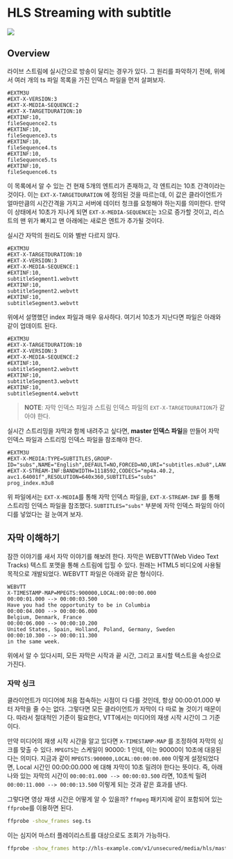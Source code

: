 # HLS Streaming with subtitle

![](https://user-images.githubusercontent.com/31282181/86788148-1fbe8c00-c066-11ea-82ee-adf24f4a2ced.png)

## Overview

라이브 스트림에 실시간으로 방송이 달리는 경우가 있다. 그 원리를 파악하기 전에, 위에서 여러 개의 ts 파일 목록을 가진 인덱스 파일을 먼저 살펴보자.

```
#EXTM3U
#EXT-X-VERSION:3
#EXT-X-MEDIA-SEQUENCE:2
#EXT-X-TARGETDURATION:10
#EXTINF:10,
fileSequence2.ts
#EXTINF:10,
fileSequence3.ts
#EXTINF:10,
fileSequence4.ts
#EXTINF:10,
fileSequence5.ts
#EXTINF:10,
fileSequence6.ts
```

이 목록에서 알 수 있는 건 현재 5개의 엔트리가 존재하고, 각 엔트리는 10초 간격이라는 것이다.
이는 `EXT-X-TARGETDURATION` 에 정의된 것을 따르는데, 이 값은 클라이언트가 얼마만큼의 시간간격을 가지고 서버에 데이터 청크를 요청해야 하는지를 의미한다.
만약 이 상태에서 10초가 지나게 되면 `EXT-X-MEDIA-SEQUENCE`는 `3`으로 증가할 것이고, 리스트의 맨 위가 빠지고 맨 아래에는 새로은
엔트가 추가될 것이다.

실시간 자막의 원리도 이와 별반 다르지 않다.

```
#EXTM3U
#EXT-X-TARGETDURATION:10
#EXT-X-VERSION:3
#EXT-X-MEDIA-SEQUENCE:1
#EXTINF:10,
subtitleSegment1.webvtt
#EXTINF:10,
subtitleSegment2.webvtt
#EXTINF:10,
subtitleSegment3.webvtt
```

위에서 설명했던 index 파일과 매우 유사하다. 여기서 10초가 지난다면 파일은 아래와 같이 업데이트 된다.

```
#EXTM3U
#EXT-X-TARGETDURATION:10
#EXT-X-VERSION:3
#EXT-X-MEDIA-SEQUENCE:2
#EXTINF:10,
subtitleSegment2.webvtt
#EXTINF:10,
subtitleSegment3.webvtt
#EXTINF:10,
subtitleSegment4.webvtt
```

> **NOTE**: 자막 인덱스 파일과 스트림 인덱스 파일의 `EXT-X-TARGETDURATION`가 같아야 한다.

실시간 스트리밍을 자막과 함께 내려주고 싶다면, **master 인덱스 파일**을 만들어 자막 인덱스 파일과 스트리밍 인덱스 파일을 참조해야 한다.

```
#EXTM3U
#EXT-X-MEDIA:TYPE=SUBTITLES,GROUP-ID="subs",NAME="English",DEFAULT=NO,FORCED=NO,URI="subtitles.m3u8",LANGUAGE="en"
#EXT-X-STREAM-INF:BANDWIDTH=1118592,CODECS="mp4a.40.2, avc1.64001f",RESOLUTION=640x360,SUBTITLES="subs"
prog_index.m3u8
```

위 파일에서는 `EXT-X-MEDIA`를 통해 자막 인덱스 파일을, `EXT-X-STREAM-INF` 를 통해 스트리밍 인덱스 파일을 참조했다.
`SUBTITLES="subs"` 부분에 자막 인덱스 파일의 아이디를 넣었다는 걸 눈여겨 보자.

## 자막 이해하기

잠깐 이야기를 새서 자막 이야기를 해보려 한다. 자막은 WEBVTT(Web Video Text Tracks) 텍스트 포맷을 통해 스트림에 입힐 수 있다.
원래는 HTML5 비디오에 사용될 목적으로 개발되었다. WEBVTT 파일은 아래와 같은 형식이다.

```
WEBVTT
X-TIMESTAMP-MAP=MPEGTS:900000,LOCAL:00:00:00.000
00:00:01.000 --> 00:00:03.500
Have you had the opportunity to be in Columbia
00:00:04.000 --> 00:00:06.000
Belgium, Denmark, France
00:00:06.000 --> 00:00:10.200
United States, Spain, Holland, Poland, Germany, Sweden
00:00:10.300 --> 00:00:11.300
in the same week.
```

위에서 알 수 있다시피, 모든 자막은 시작과 끝 시간, 그리고 표시할 텍스트을 속성으로 가진다.

### 자막 싱크

클라이언트가 미디어에 처음 접속하는 시점이 다 다를 것인데, 항상 00:00:01.000 부터 자막을 줄 수는 없다. 그렇다면 모든 클라이언트가 자막이 다 따로 놀 것이기
때문이다. 따라서 절대적인 기준이 필요한다, VTT에서는 미디어의 재생 시작 시간이 그 기준이다. 

만약 미디어의 재생 시작 시간을 알고 있다면 `X-TIMESTAMP-MAP` 를 조정하여 자막의 싱크를 맞출 수 있다.
`MPEGTS`는 스케일이 90000: 1 인데, 이는 90000이 10초에 대응된다는 의미다.
지금과 같이 `MPEGTS:900000,LOCAL:00:00:00.000` 이렇게 설정되었다면, Local 시간인 00:00:00.000 에 대해 자막이 10초 밀려야 한다는 뜻이다.
즉, 아래 나와 있는 자막의 시간이 `00:00:01.000 --> 00:00:03.500` 라면, 10초씩 밀려 `00:00:11.000 --> 00:00:13.500` 이렇게 되는 것과 같은
효과를 낸다.

그렇다면 영상 재생 시간은 어떻게 알 수 있을까? `ffmpeg` 패키지에 같이 포함되어 있는 `ffprobe`를 이용하면 된다.

```bash
ffprobe -show_frames seg.ts
```

이는 심지어 마스터 플레이리스트를 대상으로도 조회가 가능하다.

```bash
ffprobe -show_frames http://hls-example.com/v1/unsecured/media/hls/master.m3u8
```
